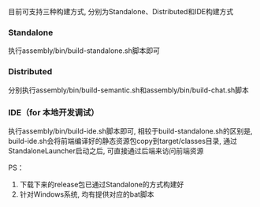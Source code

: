 目前可支持三种构建方式, 分别为Standalone、Distributed和IDE构建方式
### Standalone

执行assembly/bin/build-standalone.sh脚本即可

### Distributed

分别执行assembly/bin/build-semantic.sh和assembly/bin/build-chat.sh脚本

### IDE（for 本地开发调试）
执行assembly/bin/build-ide.sh脚本即可, 相较于build-standalone.sh的区别是, build-ide.sh会将前端编译好的静态资源包copy到target/classes目录, 
通过StandaloneLauncher启动之后, 可直接通过后端来访问前端资源

PS：
1. 下载下来的release包已通过Standalone的方式构建好
2. 针对Windows系统, 均有提供对应的bat脚本